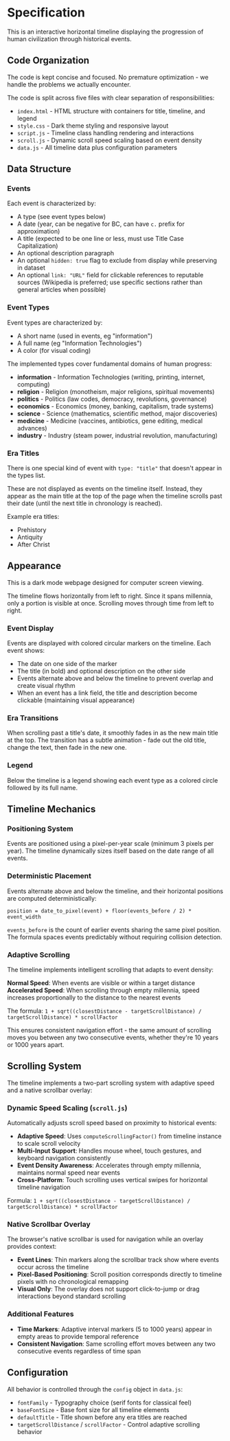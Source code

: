 # Specification

This is an interactive horizontal timeline displaying the progression of human civilization through historical events.

## Code Organization

The code is kept concise and focused. No premature optimization - we handle the problems we actually encounter.

The code is split across five files with clear separation of responsibilities:
* `index.html` - HTML structure with containers for title, timeline, and legend
* `style.css` - Dark theme styling and responsive layout
* `script.js` - Timeline class handling rendering and interactions
* `scroll.js` - Dynamic scroll speed scaling based on event density
* `data.js` - All timeline data plus configuration parameters

## Data Structure

### Events

Each event is characterized by:
* A type (see event types below)
* A date (year, can be negative for BC, can have `c.` prefix for approximation)
* A title (expected to be one line or less, must use Title Case Capitalization)
* An optional description paragraph
* An optional `hidden: true` flag to exclude from display while preserving in dataset
* An optional `link: "URL"` field for clickable references to reputable sources (Wikipedia is preferred; use specific sections rather than general articles when possible)

### Event Types

Event types are characterized by:
* A short name (used in events, eg "information")
* A full name (eg "Information Technologies")  
* A color (for visual coding)

The implemented types cover fundamental domains of human progress:
* **information** - Information Technologies (writing, printing, internet, computing)
* **religion** - Religion (monotheism, major religions, spiritual movements)
* **politics** - Politics (law codes, democracy, revolutions, governance)
* **economics** - Economics (money, banking, capitalism, trade systems)
* **science** - Science (mathematics, scientific method, major discoveries)
* **medicine** - Medicine (vaccines, antibiotics, gene editing, medical advances)
* **industry** - Industry (steam power, industrial revolution, manufacturing)

### Era Titles

There is one special kind of event with `type: "title"` that doesn't appear in the types list.

These are not displayed as events on the timeline itself. Instead, they appear as the main title at the top of the page when the timeline scrolls past their date (until the next title in chronology is reached).

Example era titles:
* Prehistory
* Antiquity  
* After Christ

## Appearance

This is a dark mode webpage designed for computer screen viewing.

The timeline flows horizontally from left to right. Since it spans millennia, only a portion is visible at once. Scrolling moves through time from left to right.

### Event Display
Events are displayed with colored circular markers on the timeline. Each event shows:
* The date on one side of the marker
* The title (in bold) and optional description on the other side
* Events alternate above and below the timeline to prevent overlap and create visual rhythm
* When an event has a link field, the title and description become clickable (maintaining visual appearance)

### Era Transitions
When scrolling past a title's date, it smoothly fades in as the new main title at the top. The transition has a subtle animation - fade out the old title, change the text, then fade in the new one.

### Legend
Below the timeline is a legend showing each event type as a colored circle followed by its full name.

## Timeline Mechanics

### Positioning System
Events are positioned using a pixel-per-year scale (minimum 3 pixels per year). The timeline dynamically sizes itself based on the date range of all events.

### Deterministic Placement
Events alternate above and below the timeline, and their horizontal positions are computed deterministically:

`position = date_to_pixel(event) + floor(events_before / 2) * event_width`

`events_before` is the count of earlier events sharing the same pixel position. The formula spaces events predictably without requiring collision detection.

### Adaptive Scrolling
The timeline implements intelligent scrolling that adapts to event density:

**Normal Speed**: When events are visible or within a target distance
**Accelerated Speed**: When scrolling through empty millennia, speed increases proportionally to the distance to the nearest events

The formula: `1 + sqrt((closestDistance - targetScrollDistance) / targetScrollDistance) * scrollFactor`

This ensures consistent navigation effort - the same amount of scrolling moves you between any two consecutive events, whether they're 10 years or 1000 years apart.

## Scrolling System

The timeline implements a two-part scrolling system with adaptive speed and a native scrollbar overlay:

### Dynamic Speed Scaling (`scroll.js`)
Automatically adjusts scroll speed based on proximity to historical events:
* **Adaptive Speed**: Uses `computeScrollingFactor()` from timeline instance to scale scroll velocity
* **Multi-Input Support**: Handles mouse wheel, touch gestures, and keyboard navigation consistently  
* **Event Density Awareness**: Accelerates through empty millennia, maintains normal speed near events
* **Cross-Platform**: Touch scrolling uses vertical swipes for horizontal timeline navigation

Formula: `1 + sqrt((closestDistance - targetScrollDistance) / targetScrollDistance) * scrollFactor`

### Native Scrollbar Overlay
The browser's native scrollbar is used for navigation while an overlay provides context:
* **Event Lines**: Thin markers along the scrollbar track show where events occur across the timeline
* **Pixel-Based Positioning**: Scroll position corresponds directly to timeline pixels with no chronological remapping
* **Visual Only**: The overlay does not support click-to-jump or drag interactions beyond standard scrolling

### Additional Features
* **Time Markers**: Adaptive interval markers (5 to 1000 years) appear in empty areas to provide temporal reference
* **Consistent Navigation**: Same scrolling effort moves between any two consecutive events regardless of time span

## Configuration

All behavior is controlled through the `config` object in `data.js`:
* `fontFamily` - Typography choice (serif fonts for classical feel)
* `baseFontSize` - Base font size for all timeline elements
* `defaultTitle` - Title shown before any era titles are reached
* `targetScrollDistance` / `scrollFactor` - Control adaptive scrolling behavior
